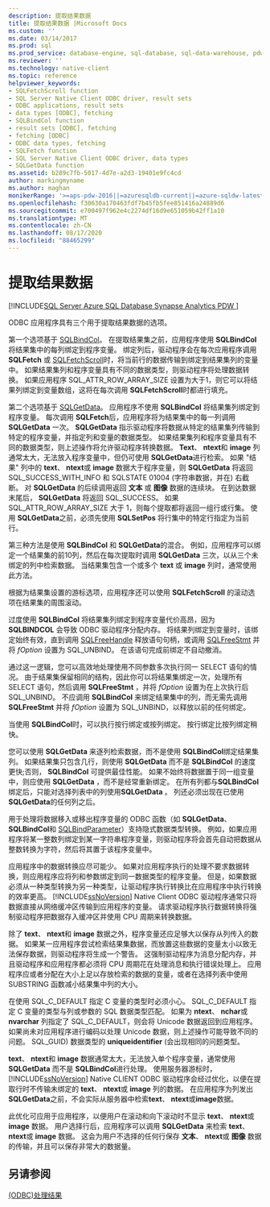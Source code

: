 ```yaml
---
description: 提取结果数据
title: 提取结果数据 |Microsoft Docs
ms.custom: ''
ms.date: 03/14/2017
ms.prod: sql
ms.prod_service: database-engine, sql-database, sql-data-warehouse, pdw
ms.reviewer: ''
ms.technology: native-client
ms.topic: reference
helpviewer_keywords:
- SQLFetchScroll function
- SQL Server Native Client ODBC driver, result sets
- ODBC applications, result sets
- data types [ODBC], fetching
- SQLBindCol function
- result sets [ODBC], fetching
- fetching [ODBC]
- ODBC data types, fetching
- SQLFetch function
- SQL Server Native Client ODBC driver, data types
- SQLGetData function
ms.assetid: b289c7fb-5017-4d7e-a2d3-19401e9fc4cd
author: markingmyname
ms.author: maghan
monikerRange: '>=aps-pdw-2016||=azuresqldb-current||=azure-sqldw-latest||>=sql-server-2016||=sqlallproducts-allversions||>=sql-server-linux-2017||=azuresqldb-mi-current'
ms.openlocfilehash: f30630a170463fdf7b45fb5fee851416a24889d6
ms.sourcegitcommit: e700497f962e4c2274df16d9e651059b42ff1a10
ms.translationtype: MT
ms.contentlocale: zh-CN
ms.lasthandoff: 08/17/2020
ms.locfileid: "88465299"
---
```

# <a name="fetching-result-data"></a>提取结果数据
[!INCLUDE[SQL Server Azure SQL Database Synapse Analytics PDW ](../../includes/applies-to-version/sql-asdb-asdbmi-asa-pdw.md)]

  ODBC 应用程序具有三个用于提取结果数据的选项。  
  
 第一个选项基于 [SQLBindCol](../../relational-databases/native-client-odbc-api/sqlbindcol.md)。 在提取结果集之前，应用程序使用 **SQLBindCol** 将结果集中的每列绑定到程序变量。 绑定列后，驱动程序会在每次应用程序调用 **SQLFetch** 或 [SQLFetchScroll](../../relational-databases/native-client-odbc-api/sqlfetchscroll.md)时，将当前行的数据传输到绑定到结果集列的变量中。 如果结果集列和程序变量具有不同的数据类型，则驱动程序将处理数据转换。 如果应用程序 SQL_ATTR_ROW_ARRAY_SIZE 设置为大于1，则它可以将结果列绑定到变量数组，这将在每次调用 **SQLFetchScroll**时都进行填充。  
  
 第二个选项基于 [SQLGetData](../../relational-databases/native-client-odbc-api/sqlgetdata.md)。 应用程序不使用 **SQLBindCol** 将结果集列绑定到程序变量。 每次调用 **SQLFetch**后，应用程序将为结果集中的每一列调用 **SQLGetData** 一次。 **SQLGetData** 指示驱动程序将数据从特定的结果集列传输到特定的程序变量，并指定列和变量的数据类型。 如果结果集列和程序变量具有不同的数据类型，则上述操作将允许驱动程序转换数据。 **Text**、 **ntext**和 **image** 列通常太大，无法放入程序变量中，但仍可使用 **SQLGetData**进行检索。 如果 "结果" 列中的 **text**、 **ntext**或 **image** 数据大于程序变量，则 **SQLGetData** 将返回 SQL_SUCCESS_WITH_INFO 和 SQLSTATE 01004 (字符串数据，并在) 右截断。 对 **SQLGetData** 的后续调用返回 **文本** 或 **图像** 数据的连续块。 在到达数据末尾后， **SQLGetData** 将返回 SQL_SUCCESS。 如果 SQL_ATTR_ROW_ARRAY_SIZE 大于 1，则每个提取都将返回一组行或行集。 使用 **SQLGetData**之前，必须先使用 **SQLSetPos** 将行集中的特定行指定为当前行。  
  
 第三种方法是使用 **SQLBindCol** 和 **SQLGetData**的混合。 例如，应用程序可以绑定一个结果集的前10列，然后在每次提取时调用 **SQLGetData** 三次，以从三个未绑定的列中检索数据。 当结果集包含一个或多个 **text** 或 **image** 列时，通常使用此方法。  
  
 根据为结果集设置的游标选项，应用程序还可以使用 **SQLFetchScroll** 的滚动选项在结果集的周围滚动。  
  
 过度使用 **SQLBindCol** 将结果集列绑定到程序变量代价高昂，因为 **SQLBINDCOL** 会导致 ODBC 驱动程序分配内存。 将结果列绑定到变量时，该绑定始终有效，直到调用 [SQLFreeHandle](../../relational-databases/native-client-odbc-api/sqlfreehandle.md) 释放语句句柄，或调用 [SQLFreeStmt](../../relational-databases/native-client-odbc-api/sqlfreestmt.md) 并将 *fOption* 设置为 SQL_UNBIND。 在该语句完成前绑定不自动撤消。  
  
 通过这一逻辑，您可以高效地处理使用不同参数多次执行同一 SELECT 语句的情况。 由于结果集保留相同的结构，因此你可以将结果集绑定一次，处理所有 SELECT 语句，然后调用 **SQLFreeStmt** ，并将 *fOption* 设置为在上次执行后 SQL_UNBIND。 不应调用 **SQLBindCol** 来绑定结果集中的列，而无需先调用 **SQLFreeStmt** 并将 *fOption* 设置为 SQL_UNBIND，以释放以前的任何绑定。  
  
 当使用 **SQLBindCol**时，可以执行按行绑定或按列绑定。 按行绑定比按列绑定稍快。  
  
 您可以使用 **SQLGetData** 来逐列检索数据，而不是使用 **SQLBindCol**绑定结果集列。 如果结果集只包含几行，则使用 **SQLGetData** 而不是 **SQLBindCol** 的速度更快;否则， **SQLBindCol** 可提供最佳性能。 如果不始终将数据置于同一组变量中，则应使用 **SQLGetData** ，而不是经常重新绑定。 在所有列都与**SQLBindCol**绑定后，只能对选择列表中的列使用**SQLGetData** 。 列还必须出现在已使用 **SQLGetData**的任何列之后。  
  
 用于处理将数据移入或移出程序变量的 ODBC 函数（如 **SQLGetData**、 **SQLBindCol**和 [SQLBindParameter](../../relational-databases/native-client-odbc-api/sqlbindparameter.md)）支持隐式数据类型转换。 例如，如果应用程序将某一整数列绑定到某一字符串程序变量，则驱动程序将会首先自动把数据从整数转换为字符，然后将其置于该程序变量中。  
  
 应用程序中的数据转换应尽可能少。 如果对应用程序执行的处理不要求数据转换，则应用程序应将列和参数绑定到同一数据类型的程序变量。 但是，如果数据必须从一种类型转换为另一种类型，让驱动程序执行转换比在应用程序中执行转换的效率更高。 [!INCLUDE[ssNoVersion](../../includes/ssnoversion-md.md)] Native Client ODBC 驱动程序通常只将数据直接从网络缓冲区传输到应用程序的变量。 请求驱动程序执行数据转换将强制驱动程序把数据存入缓冲区并使用 CPU 周期来转换数据。  
  
 除了 **text**、 **ntext**和 **image** 数据之外，程序变量还应足够大以保存从列传入的数据。 如果某一应用程序尝试检索结果集数据，而放置这些数据的变量太小以致无法保存数据，则驱动程序将生成一个警告。 这强制驱动程序为消息分配内存，并且驱动程序和应用程序都必须将 CPU 周期花在处理消息和执行错误处理上。 应用程序应或者分配在大小上足以存放检索的数据的变量，或者在选择列表中使用 SUBSTRING 函数减小结果集中列的大小。  
  
 在使用 SQL_C_DEFAULT 指定 C 变量的类型时必须小心。 SQL_C_DEFAULT 指定 C 变量的类型与列或参数的 SQL 数据类型匹配。 如果为 **ntext**、 **nchar**或 **nvarchar** 列指定了 SQL_C_DEFAULT，则会将 Unicode 数据返回到应用程序。 如果尚未对应用程序进行编码以处理 Unicode 数据，则上述操作可能导致不同的问题。 SQL_GUID) 数据类型的 **uniqueidentifier** (会出现相同的问题类型。  
  
 **text**、 **ntext**和 **image** 数据通常太大，无法放入单个程序变量，通常使用 **SQLGetData** 而不是 **SQLBindCol**进行处理。 使用服务器游标时， [!INCLUDE[ssNoVersion](../../includes/ssnoversion-md.md)] Native CLIENT ODBC 驱动程序会经过优化，以便在提取行时不传输未绑定的 **text**、 **ntext**或 **image** 列的数据。 在应用程序为列发出**SQLGetData**之前，不会实际从服务器中检索**text**、 **ntext**或**image**数据。  
  
 此优化可应用于应用程序，以便用户在滚动和向下滚动时不显示 **text**、 **ntext**或 **image** 数据。 用户选择行后，应用程序可以调用 **SQLGetData** 来检索 **text**、 **ntext**或 **image** 数据。 这会为用户不选择的任何行保存 **文本**、 **ntext**或 **图像** 数据的传输，并且可以保存非常大的数据量。  
  
## <a name="see-also"></a>另请参阅  
 [&#40;ODBC&#41;处理结果 ](../../relational-databases/native-client-odbc-results/processing-results-odbc.md)  
  
  
